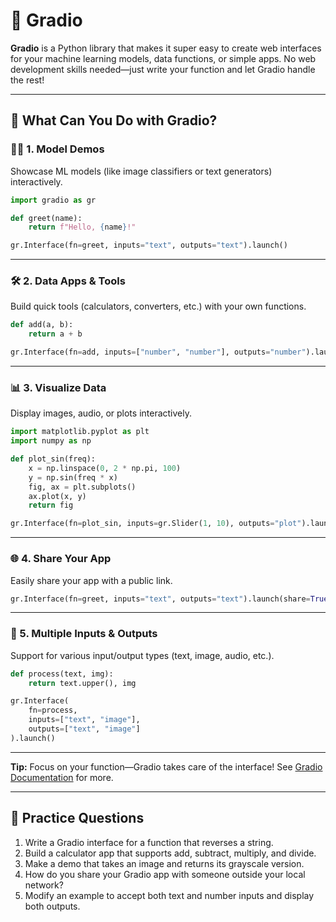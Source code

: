 # 🤖 Gradio

**Gradio** is a Python library that makes it super easy to create web interfaces for your machine learning models, data functions, or simple apps. No web development skills needed—just write your function and let Gradio handle the rest!

---

## 🚀 What Can You Do with Gradio?

### 🧑‍💻 1. Model Demos
Showcase ML models (like image classifiers or text generators) interactively.

```python
import gradio as gr

def greet(name):
    return f"Hello, {name}!"

gr.Interface(fn=greet, inputs="text", outputs="text").launch()
```

---

### 🛠️ 2. Data Apps & Tools
Build quick tools (calculators, converters, etc.) with your own functions.

```python
def add(a, b):
    return a + b

gr.Interface(fn=add, inputs=["number", "number"], outputs="number").launch()
```

---

### 📊 3. Visualize Data
Display images, audio, or plots interactively.

```python
import matplotlib.pyplot as plt
import numpy as np

def plot_sin(freq):
    x = np.linspace(0, 2 * np.pi, 100)
    y = np.sin(freq * x)
    fig, ax = plt.subplots()
    ax.plot(x, y)
    return fig

gr.Interface(fn=plot_sin, inputs=gr.Slider(1, 10), outputs="plot").launch()
```

---

### 🌐 4. Share Your App
Easily share your app with a public link.

```python
gr.Interface(fn=greet, inputs="text", outputs="text").launch(share=True)
```

---

### 🧩 5. Multiple Inputs & Outputs
Support for various input/output types (text, image, audio, etc.).

```python
def process(text, img):
    return text.upper(), img

gr.Interface(
    fn=process,
    inputs=["text", "image"],
    outputs=["text", "image"]
).launch()
```

---

**Tip:** Focus on your function—Gradio takes care of the interface!
See [Gradio Documentation](https://gradio.app/docs/) for more.

---

## 📝 Practice Questions

1. Write a Gradio interface for a function that reverses a string.
2. Build a calculator app that supports add, subtract, multiply, and divide.
3. Make a demo that takes an image and returns its grayscale version.
4. How do you share your Gradio app with someone outside your local network?
5. Modify an example to accept both text and number inputs and display both outputs.
